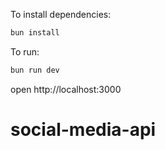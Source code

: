 To install dependencies:

```sh
bun install
```

To run:

```sh
bun run dev
```

open http://localhost:3000
# social-media-api
